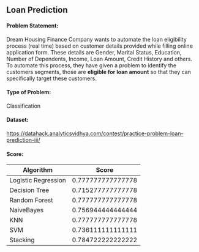 ## Loan Prediction

#### Problem Statement:
Dream Housing Finance Company wants to automate the loan eligibility process (real time) based on customer details provided while filling online application form. These details are Gender, Marital Status, Education, Number of Dependents, Income, Loan Amount, Credit History and others. To automate this process, they have given a problem to identify the customers segments, those are **eligible for loan amount** so that they can specifically target these customers.

#### Type of Problem:
Classification

#### Dataset:
<https://datahack.analyticsvidhya.com/contest/practice-problem-loan-prediction-iii/>

#### Score:
| Algorithm     		    |    Score          | 
| ------------- 		    |   :-------------: | 
| Logistic Regression 	| 0.777777777777778 |
| Decision Tree 		    | 0.715277777777778 |
| Random Forest 		    | 0.777777777777778 |
| NaiveBayes      		  | 0.756944444444444 |
| KNN      				      | 0.777777777777778 |
| SVM       			      | 0.736111111111111 |
| Stacking      		    | 0.784722222222222 |
